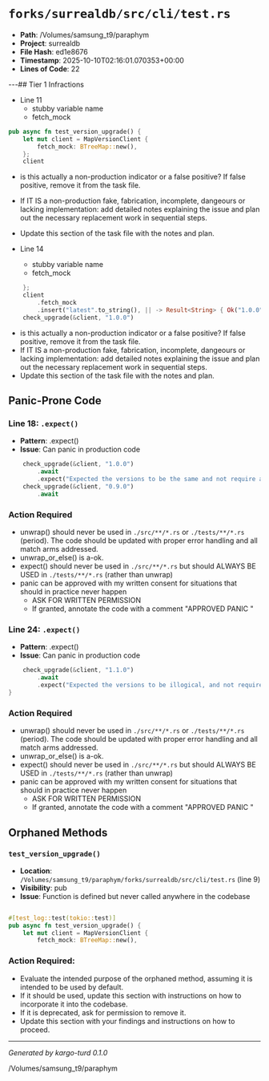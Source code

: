 # `forks/surrealdb/src/cli/test.rs`

- **Path**: /Volumes/samsung_t9/paraphym
- **Project**: surrealdb
- **File Hash**: ed1e8676  
- **Timestamp**: 2025-10-10T02:16:01.070353+00:00  
- **Lines of Code**: 22

---## Tier 1 Infractions 


- Line 11
  - stubby variable name
  - fetch_mock

```rust
pub async fn test_version_upgrade() {
	let mut client = MapVersionClient {
		fetch_mock: BTreeMap::new(),
	};
	client
```

- is this actually a non-production indicator or a false positive? If false positive, remove it from the task file.
- If IT IS a non-production fake, fabrication, incomplete, dangeours or lacking implementation: add detailed notes explaining the issue and plan out the necessary replacement work in sequential steps. 
- Update this section of the task file with the notes and plan.


- Line 14
  - stubby variable name
  - fetch_mock

```rust
	};
	client
		.fetch_mock
		.insert("latest".to_string(), || -> Result<String> { Ok("1.0.0".to_string()) });
	check_upgrade(&client, "1.0.0")
```

- is this actually a non-production indicator or a false positive? If false positive, remove it from the task file.
- If IT IS a non-production fake, fabrication, incomplete, dangeours or lacking implementation: add detailed notes explaining the issue and plan out the necessary replacement work in sequential steps. 
- Update this section of the task file with the notes and plan.

## Panic-Prone Code


### Line 18: `.expect()`

- **Pattern**: .expect()
- **Issue**: Can panic in production code

```rust
	check_upgrade(&client, "1.0.0")
		.await
		.expect("Expected the versions to be the same and not require an upgrade");
	check_upgrade(&client, "0.9.0")
		.await
```

### Action Required

- unwrap() should never be used in `./src/**/*.rs` or `./tests/**/*.rs` (period). The code should be updated with proper error handling and all match arms addressed.
- unwrap_or_else() is a-ok. 
- expect() should never be used in `./src/**/*.rs` but should ALWAYS BE USED in `./tests/**/*.rs` (rather than unwrap)
- panic can be approved with my written consent for situations that should in practice never happen  
  - ASK FOR WRITTEN PERMISSION
  - If granted, annotate the code with a comment "APPROVED PANIC "


### Line 24: `.expect()`

- **Pattern**: .expect()
- **Issue**: Can panic in production code

```rust
	check_upgrade(&client, "1.1.0")
		.await
		.expect("Expected the versions to be illogical, and not require and upgrade");
}
```

### Action Required

- unwrap() should never be used in `./src/**/*.rs` or `./tests/**/*.rs` (period). The code should be updated with proper error handling and all match arms addressed.
- unwrap_or_else() is a-ok. 
- expect() should never be used in `./src/**/*.rs` but should ALWAYS BE USED in `./tests/**/*.rs` (rather than unwrap)
- panic can be approved with my written consent for situations that should in practice never happen  
  - ASK FOR WRITTEN PERMISSION
  - If granted, annotate the code with a comment "APPROVED PANIC "

## Orphaned Methods


### `test_version_upgrade()`

- **Location**: `/Volumes/samsung_t9/paraphym/forks/surrealdb/src/cli/test.rs` (line 9)
- **Visibility**: pub
- **Issue**: Function is defined but never called anywhere in the codebase

```rust

#[test_log::test(tokio::test)]
pub async fn test_version_upgrade() {
	let mut client = MapVersionClient {
		fetch_mock: BTreeMap::new(),
```

### Action Required:

- Evaluate the intended purpose of the orphaned method, assuming it is intended to be used by default.
- If it should be used, update this section with instructions on how to incorporate it into the codebase.
- If it is deprecated, ask for permission to remove it.
- Update this section with your findings and instructions on how to proceed.

---

*Generated by kargo-turd 0.1.0*

/Volumes/samsung_t9/paraphym